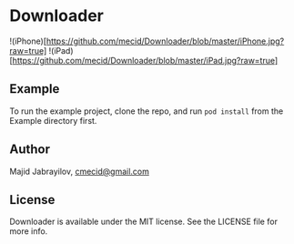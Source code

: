 # Downloader

!(iPhone)[https://github.com/mecid/Downloader/blob/master/iPhone.jpg?raw=true]
!(iPad)[https://github.com/mecid/Downloader/blob/master/iPad.jpg?raw=true]

## Example

To run the example project, clone the repo, and run `pod install` from the Example directory first.

## Author

Majid Jabrayilov, cmecid@gmail.com

## License

Downloader is available under the MIT license. See the LICENSE file for more info.
